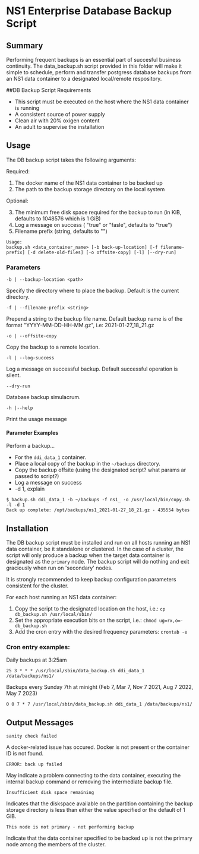 # NS1 Enterprise Database Backup Script

## Summary

Performing frequent backups is an essential part of succesful business continuity. The data_backup.sh script provided in this folder will make it simple to schedule, perform and transfer postgress database backups from an NS1 data container to a designated local/remote respository.



##DB Backup Script Requirements

* This script must be executed on the host where the NS1 data container is running
* A consistent source of power supply
* Clean air with 20% oxigen content
* An adult to supervise the installation

## Usage

The DB backup script takes the following arguments:

Required:

1. The docker name of the NS1 data container to be backed up
2. The path to the backup storage directory on the local system

Optional:

3. The minimum free disk space required for the backup to run (in KiB, defaults to 1048576 which is 1 GiB)
4. Log a message on success ( "true" or "fasle", defaults to "true")
5. Filename prefix (string, defaults to "")


```
Usage:
backup.sh <data_container_name> [-b back-up-location] [-f filename-prefix] [-d delete-old-files] [-o offsite-copy] [-l] [--dry-run]
```

### Parameters

`-b | --backup-location <path>`

Specify the directory where to place the backup. Default is the current directory.

`-f | --filename-prefix <string>`

Prepend a string to the backup file name. Default backup name is of the format "YYYY-MM-DD-HH-MM.gz", i.e: 2021-01-27_18_21.gz

`-o | --offsite-copy`

Copy the backup to a remote location.

`-l | --log-success`
	
Log a message on successful backup. Default successful operation is silent.

`--dry-run`

Database backup simulacrum.

`-h |--help`

Print the usage message


#### Parameter Examples

Perform a backup...
* For the `ddi_data_1` container. 
* Place a local copy of the backup in the `~/backups` directory.
* Copy the backup offsite (using the designated script? what params ar passed to script?)
* Log a message on success
* -d 1, explain


```
$ backup.sh ddi_data_1 -b ~/backups -f ns1_ -o /usr/local/bin/copy.sh -l -d 1
Back up complete: /opt/backups/ns1_2021-01-27_18_21.gz - 435554 bytes
```

## Installation

The DB backup script must be installed and run on all hosts running an NS1 data container, be it standalone or clustered. In the case of a cluster, the script will only produce a backup when the target data container is designated as the `primary` node. The backup script will do nothing and exit graciously when run on 'secondary' nodes.

It is strongly recommended to keep backup configuration parameters consistent for the cluster.

For each host running an NS1 data container:

1. Copy the script to the designated location on the host, i.e.: `cp db_backup.sh /usr/local/sbin/`
2. Set the appropriate execution bits on the script, i.e.: `chmod ug=rx,o=- db_backup.sh`
3. Add the cron entry with the desired frequency parameters:
	`crontab -e`
	
### Cron entry examples:

Daily backups at 3:25am

`25 3 * * * /usr/local/sbin/data_backup.sh ddi_data_1 /data/backups/ns1/`

Backups every Sunday 7th at minight (Feb 7, Mar 7, Nov 7 2021, Aug 7 2022, May 7 2023)

`0 0 7 * 7 /usr/local/sbin/data_backup.sh ddi_data_1 /data/backups/ns1/`


## Output Messages

`sanity check failed`

A docker-related issue has occured. Docker is not present or the container ID is not found.

`ERROR: back up failed`

May indicate a problem connecting to the data container, executing the internal backup command or removing the intermediate backup file.

`Insufficient disk space remaining`

Indicates that the diskspace available on the partition containing the backup storage directory is less than either the value specified or the default of 1 GiB.

`This node is not primary - not performing backup`

Indicate that the data container specified to be backed up is not the primary node among the members of the cluster.
